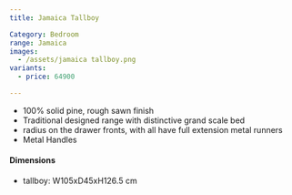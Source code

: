 ```yaml
---
title: Jamaica Tallboy

Category: Bedroom
range: Jamaica
images:
  - /assets/jamaica tallboy.png
variants:
  - price: 64900

---
```

* 100% solid pine, rough sawn finish
* Traditional designed range with distinctive grand scale bed
* radius on the drawer fronts, with all have full extension metal runners
* Metal Handles

#### Dimensions
* tallboy: W105xD45xH126.5 cm
